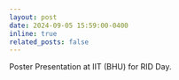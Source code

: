 ```yaml
---
layout: post
date: 2024-09-05 15:59:00-0400
inline: true
related_posts: false
---
```


Poster Presentation at IIT (BHU) for RID Day.
